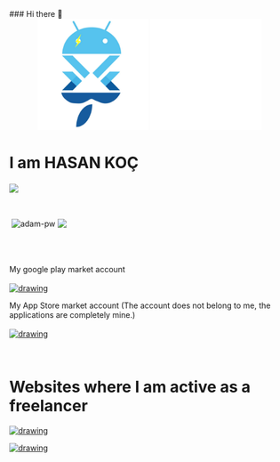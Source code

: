 
<html>
<body>
### Hi there 👋 
<div style="text-align:center">
<img src="https://raw.githubusercontent.com/HasanKoc33/HasanKoc33/main/WhatsApp%20Image%202022-06-19%20at%2015.54.56.jpeg" alt="drawing" style="width:200px;   "/>
<img src="78994-time-bomb.gif" alt="drawing" style="width:200px;   "/>

</div>
<h1>I am HASAN KOÇ</h1>

<img align="center"
    src="https://github-readme-stats.vercel.app/api/top-langs?username=HasanKoc33&show_icons=true&locale=en&bg_color=050f2c&text_color=ffffff&layout=compact"
  margin-left="auto"
  margin-right="auto"
    />

<br/>

<p>&nbsp;<img align="center" src="https://github-readme-stats.vercel.app/api?username=HasanKoc33&show_icons=true&locale=en&bg_color=050f2c&text_color=ffffff&repo=convoychat"
    alt="adam-pw" />
<img align="center" src="https://github-readme-streak-stats.herokuapp.com/?user=HasanKoc33&theme=dark&background=050f2c&date_format=M%20j%5B%2C%20Y%5D" /></p>

<br>
<br>
<br>
My google play market account <br><br>
<a href='https://play.google.com/store/apps/dev?id=5762596002997968277'>
<img src="https://lh3.googleusercontent.com/cjsqrWQKJQp9RFO7-hJ9AfpKzbUb_Y84vXfjlP0iRHBvladwAfXih984olktDhPnFqyZ0nu9A5jvFwOEQPXzv7hr3ce3QVsLN8kQ2Ao=s0" alt="drawing" style="width:200px;"/>
</a></p>
My App Store market account (The account does not belong to me, the applications are completely mine.) <br><br>
<a href='https://apps.apple.com/tr/developer/hakan-tirpanci/id1559712500?l=tr'>
<img src="https://developer.apple.com/assets/elements/badges/download-on-the-app-store.svg" alt="drawing" style="width:200px;"/>
</a></p>

<br>
<h1>Websites where I am active as a freelancer</h1>
<a href='https://bionluk.com/hasankoc33'>
<img src="https://gcdn.bionluk.com/site/general/bionluk_logo_gk.png" alt="drawing" style="width:200px;"/>
</a></p>

<a href='https://www.freelancer.com/u/hasankoc33'>
<img src="https://encrypted-tbn0.gstatic.com/images?q=tbn:ANd9GcRMMbpaz2DJefoC7MwnVuv10eXH5gcOrjEqJw&usqp=CAU" alt="drawing" style="width:200px;"/>
</a></p>

</body>
</html>
